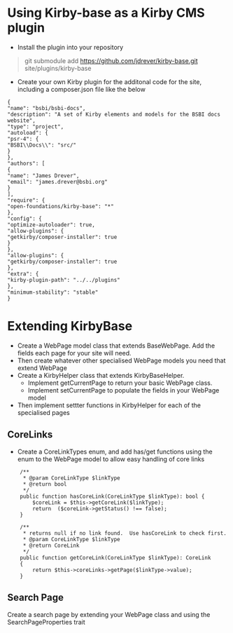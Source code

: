# Using Kirby-base as a Kirby CMS plugin

- Install the plugin into your repository

> git submodule add https://github.com/jdrever/kirby-base.git site/plugins/kirby-base

- Create your own Kirby plugin for the additonal code for the site, including a composer.json file like the below

```
{
"name": "bsbi/bsbi-docs",
"description": "A set of Kirby elements and models for the BSBI docs website",
"type": "project",
"autoload": {
"psr-4": {
"BSBI\\Docs\\": "src/"
}
},
"authors": [
{
"name": "James Drever",
"email": "james.drever@bsbi.org"
}
],
"require": {
"open-foundations/kirby-base": "*"
},
"config": {
"optimize-autoloader": true,
"allow-plugins": {
"getkirby/composer-installer": true
}
},
"allow-plugins": {
"getkirby/composer-installer": true
},
"extra": {
"kirby-plugin-path": "../../plugins"
},
"minimum-stability": "stable"
}
```

# Extending KirbyBase

- Create a WebPage model class that extends BaseWebPage. Add the fields each page for your site will need.
- Then create whatever other specialised WebPage models you need that extend WebPage
- Create a KirbyHelper class that extends KirbyBaseHelper.  
  - Implement getCurrentPage to return your basic WebPage class.
  - Implement setCurrentPage to populate the fields in your WebPage model
- Then implement settter functions in KirbyHelper for each of the specialised pages

## CoreLinks

- Create a CoreLinkTypes enum, and add has/get functions using the enum to the WebPage model to allow easy handling of core links

```
    /**
     * @param CoreLinkType $linkType
     * @return bool
     */
    public function hasCoreLink(CoreLinkType $linkType): bool {
        $coreLink = $this->getCoreLink($linkType);
        return  ($coreLink->getStatus() !== false);
    }

    /**
     * returns null if no link found.  Use hasCoreLink to check first.
     * @param CoreLinkType $linkType
     * @return CoreLink
     */
    public function getCoreLink(CoreLinkType $linkType): CoreLink
    {
        return $this->coreLinks->getPage($linkType->value);
    }
```

## Search Page
Create a search page by extending your WebPage class and using the SearchPageProperties trait

